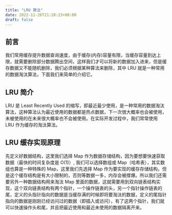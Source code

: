 ```yaml
---
title: "LRU 算法"
date: 2022-11-26T21:28:23+08:00
draft: false 
---
```

## 前言 
我们常用缓存提升数据查询速度，由于缓存(内存)容量有限，当缓存容量到达上限，就需要删除部分数据腾出空间，这样我们才可以将新的数据加入进来，但是缓存数据又不能随机删除，我们必须根据某种算法来删除，其中 LRU 就是一种常用的数据淘汰算法，下面我们来简单的介绍它。
## LRU 简介
LRU 是 Least Recently Used 的缩写，即最近最少使用，是一种常用的数据淘汰算法，这种算法认为最近使用的数据都是热点数据，下一次很大概率也会被使用，未被使用的在未来很大概率也不会被使用。在实际开发过程中，我们常常使用 LRU 作为缓存的淘汰算法。
## LRU 缓存实现原理
先定义好数据结构，这里我们选择 Map 作为数据存储结构，因为要想要快速获取数据（最快的时间复杂度是 O(1)）, 我们可以选择数组或 Map（哈希表），其实数组也算是一种特殊的 Map，这里我们先选择 Map 作为要实现的缓存存储结构，但是这个缓存结构是有大小限制的，否则等数据一多，内存会被撑爆。所以我们还需要另外一种数据结构用来淘汰 Map 里面的数据，这就需要用到双向链表结构实现，这个双向链表结构有两个指针，一个操作链表的头，另一个指针操作链表的尾，定义的头指针指向的数据是当缓存满的时候即将要淘汰的数据，定义的尾指针指向的数据是刚刚已经访问过的数据（即插入或访问），有了这两个指针，我们就可以快速操作头和尾，并且把最近使用和最近未使用的数据隔离开来。


